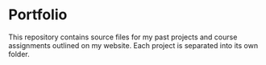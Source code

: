 # Portfolio
This repository contains source files for my past projects and course assignments outlined on my website. 
Each project is separated into its own folder. 
